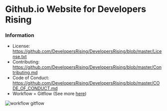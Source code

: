 # Github.io Website for Developers Rising


### Information

- License: https://github.com/DevelopersRising/DevelopersRising/blob/master/License.txt
- Contributing: https://github.com/DevelopersRising/DevelopersRising/blob/master/Contributing.md
- Code of Conduct: https://github.com/DevelopersRising/DevelopersRising/blob/master/CODE_OF_CONDUCT.md
- Workflow = Gitflow (See more [here](https://datasift.github.io/gitflow/IntroducingGitFlow.html))

![workflow gitflow](https://datasift.github.io/gitflow/GitFlowHotfixBranch.png)